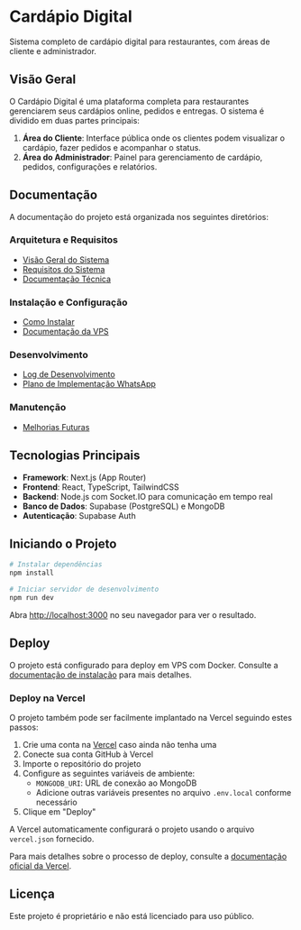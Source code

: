 # Cardápio Digital

Sistema completo de cardápio digital para restaurantes, com áreas de cliente e administrador.

## Visão Geral

O Cardápio Digital é uma plataforma completa para restaurantes gerenciarem seus cardápios online, pedidos e entregas. O sistema é dividido em duas partes principais:

1. **Área do Cliente**: Interface pública onde os clientes podem visualizar o cardápio, fazer pedidos e acompanhar o status.
2. **Área do Administrador**: Painel para gerenciamento de cardápio, pedidos, configurações e relatórios.

## Documentação

A documentação do projeto está organizada nos seguintes diretórios:

### Arquitetura e Requisitos
- [Visão Geral do Sistema](docs/architecture/system-overview.md)
- [Requisitos do Sistema](docs/architecture/requirements.md)
- [Documentação Técnica](docs/DOCUMENTATION.md)

### Instalação e Configuração
- [Como Instalar](comoinstalar.md)
- [Documentação da VPS](documentacao-vps.md)

### Desenvolvimento
- [Log de Desenvolvimento](docs/development/development-log.md)
- [Plano de Implementação WhatsApp](whatsappdev.md)

### Manutenção
- [Melhorias Futuras](docs/maintenance/future-improvements.md)

## Tecnologias Principais

- **Framework**: Next.js (App Router)
- **Frontend**: React, TypeScript, TailwindCSS
- **Backend**: Node.js com Socket.IO para comunicação em tempo real
- **Banco de Dados**: Supabase (PostgreSQL) e MongoDB
- **Autenticação**: Supabase Auth

## Iniciando o Projeto

```bash
# Instalar dependências
npm install

# Iniciar servidor de desenvolvimento
npm run dev
```

Abra [http://localhost:3000](http://localhost:3000) no seu navegador para ver o resultado.

## Deploy

O projeto está configurado para deploy em VPS com Docker. Consulte a [documentação de instalação](comoinstalar.md) para mais detalhes.

### Deploy na Vercel

O projeto também pode ser facilmente implantado na Vercel seguindo estes passos:

1. Crie uma conta na [Vercel](https://vercel.com/) caso ainda não tenha uma
2. Conecte sua conta GitHub à Vercel
3. Importe o repositório do projeto
4. Configure as seguintes variáveis de ambiente:
   - `MONGODB_URI`: URL de conexão ao MongoDB
   - Adicione outras variáveis presentes no arquivo `.env.local` conforme necessário
5. Clique em "Deploy"

A Vercel automaticamente configurará o projeto usando o arquivo `vercel.json` fornecido.

Para mais detalhes sobre o processo de deploy, consulte a [documentação oficial da Vercel](https://vercel.com/docs/deployments/overview).

## Licença

Este projeto é proprietário e não está licenciado para uso público.
